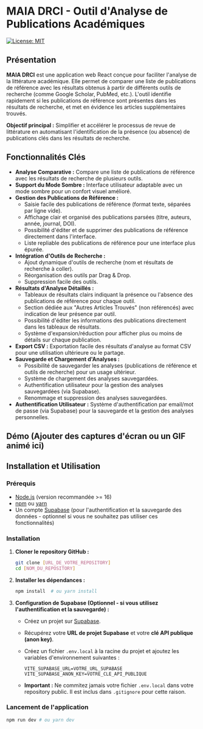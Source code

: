# MAIA DRCI - Outil d'Analyse de Publications Académiques

[![License: MIT](https://img.shields.io/badge/License-MIT-yellow.svg)](https://opensource.org/licenses/MIT)
<!-- Ajoutez ici un badge de statut du projet si applicable (ex: build status, coverage) -->

## Présentation

**MAIA DRCI** est une application web React conçue pour faciliter l'analyse de la littérature académique. Elle permet de comparer une liste de publications de référence avec les résultats obtenus à partir de différents outils de recherche (comme Google Scholar, PubMed, etc.). L'outil identifie rapidement si les publications de référence sont présentes dans les résultats de recherche, et met en évidence les articles supplémentaires trouvés.

**Objectif principal :** Simplifier et accélérer le processus de revue de littérature en automatisant l'identification de la présence (ou absence) de publications clés dans les résultats de recherche.

## Fonctionnalités Clés

*   **Analyse Comparative :** Compare une liste de publications de référence avec les résultats de recherche de plusieurs outils.
*   **Support du Mode Sombre :** Interface utilisateur adaptable avec un mode sombre pour un confort visuel amélioré.
*   **Gestion des Publications de Référence :**
    *   Saisie facile des publications de référence (format texte, séparées par ligne vide).
    *   Affichage clair et organisé des publications parsées (titre, auteurs, année, journal, DOI).
    *   Possibilité d'éditer et de supprimer des publications de référence directement dans l'interface.
    *   Liste repliable des publications de référence pour une interface plus épurée.
*   **Intégration d'Outils de Recherche :**
    *   Ajout dynamique d'outils de recherche (nom et résultats de recherche à coller).
    *   Réorganisation des outils par Drag & Drop.
    *   Suppression facile des outils.
*   **Résultats d'Analyse Détaillés :**
    *   Tableaux de résultats clairs indiquant la présence ou l'absence des publications de référence pour chaque outil.
    *   Section dédiée aux "Autres Articles Trouvés" (non référencés) avec indication de leur présence par outil.
    *   Possibilité d'éditer les informations des publications directement dans les tableaux de résultats.
    *   Système d'expansion/réduction pour afficher plus ou moins de détails sur chaque publication.
*   **Export CSV :** Exportation facile des résultats d'analyse au format CSV pour une utilisation ultérieure ou le partage.
*   **Sauvegarde et Chargement d'Analyses :**
    *   Possibilité de sauvegarder les analyses (publications de référence et outils de recherche) pour un usage ultérieur.
    *   Système de chargement des analyses sauvegardées.
    *   Authentification utilisateur pour la gestion des analyses sauvegardées (via Supabase).
    *   Renommage et suppression des analyses sauvegardées.
*   **Authentification Utilisateur :** Système d'authentification par email/mot de passe (via Supabase) pour la sauvegarde et la gestion des analyses personnelles.

## Démo (Ajouter des captures d'écran ou un GIF animé ici)

<!--
**[Insérer ici des captures d'écran de l'application en action, montrant l'interface, les tableaux de résultats, etc.]**

**[Optionnellement, un GIF animé montrant le workflow principal de l'application]**
-->

## Installation et Utilisation

### Prérequis

*   [Node.js](https://nodejs.org/) (version recommandée >= 16)
*   [npm](https://www.npmjs.com/) ou [yarn](https://yarnpkg.com/)
*   Un compte [Supabase](https://supabase.com/) (pour l'authentification et la sauvegarde des données - optionnel si vous ne souhaitez pas utiliser ces fonctionnalités)

### Installation

1.  **Cloner le repository GitHub :**
    ```bash
    git clone [URL_DE_VOTRE_REPOSITORY]
    cd [NOM_DU_REPOSITORY]
    ```

2.  **Installer les dépendances :**
    ```bash
    npm install  # ou yarn install
    ```

3.  **Configuration de Supabase (Optionnel - si vous utilisez l'authentification et la sauvegarde) :**
    *   Créez un projet sur [Supabase](https://supabase.com/).
    *   Récupérez votre **URL de projet Supabase** et votre **clé API publique (anon key)**.
    *   Créez un fichier `.env.local` à la racine du projet et ajoutez les variables d'environnement suivantes :

        ```env
        VITE_SUPABASE_URL=VOTRE_URL_SUPABASE
        VITE_SUPABASE_ANON_KEY=VOTRE_CLE_API_PUBLIQUE
        ```

    *   **Important :** Ne commitez jamais votre fichier `.env.local` dans votre repository public. Il est inclus dans `.gitignore` pour cette raison.

### Lancement de l'application

```bash
npm run dev # ou yarn dev